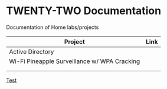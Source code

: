# TWENTY-TWO Documentation

Documentation of Home labs/projects

| Project | Link |
| ------- | ---- |
| Active Directory | | [Hello](https://github.com/twenty-twoAI/twenty-twoAI.github.io/blob/main/ad_lab/lab.md) |
| Wi-Fi Pineapple Surveillance w/ WPA Cracking | | Link |
| | | |
| | | |


[Test](www.google.com)

